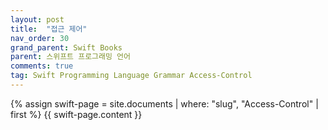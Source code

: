 ```yaml
---
layout: post
title:  "접근 제어"
nav_order: 30
grand_parent: Swift Books
parent: 스위프트 프로그래밍 언어
comments: true
tag: Swift Programming Language Grammar Access-Control
---
```


{% assign swift-page = site.documents | where: "slug", "Access-Control" | first %}
{{ swift-page.content }}